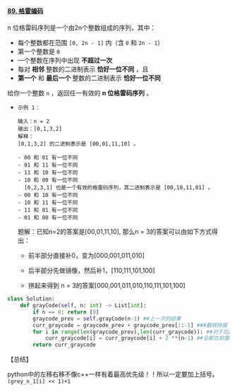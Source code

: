 #### [89. 格雷编码](https://leetcode-cn.com/problems/gray-code/)

n 位格雷码序列是一个由2n个整数组成的序列，其中：

- 每个整数都在范围 `[0, 2n - 1]` 内（含 `0` 和 `2n - 1`）
- 第一个整数是 `0`
- 一个整数在序列中出现 **不超过一次**
- 每对 **相邻** 整数的二进制表示 **恰好一位不同** ，且
- **第一个** 和 **最后一个** 整数的二进制表示 **恰好一位不同**

给你一个整数 `n` ，返回任一有效的 **n 位格雷码序列** 。

- ```
  示例 1：
  
  输入：n = 2
  输出：[0,1,3,2]
  解释：
  [0,1,3,2] 的二进制表示是 [00,01,11,10] 。
  
  - 00 和 01 有一位不同
  - 01 和 11 有一位不同
  - 11 和 10 有一位不同
  - 10 和 00 有一位不同
    [0,2,3,1] 也是一个有效的格雷码序列，其二进制表示是 [00,10,11,01] 。
  - 00 和 10 有一位不同
  - 10 和 11 有一位不同
  - 11 和 01 有一位不同
  - 01 和 00 有一位不同
  ```

  题解：已知n=2的答案是[00,01,11,10], 那么n = 3的答案可以由如下方式得出：

  - 前半部分直接补0，变为[000,001,011,010]
  - 后半部分先做镜像，然后补1，[110,111,101,100]

  - 拼起来得到 n = 3的答案[000,001,011,010,110,111,101,100]

```python
class Solution:
    def grayCode(self, n: int) -> List[int]:
        if n == 0: return [0]
        graycode_prev = self.grayCode(n-1) ##上一次的结果
        curr_graycode = graycode_prev + graycode_prev[::-1] ###翻转拼接
        for i in range(len(graycode_prev),len(curr_graycode)): ##对于后面的部分
            curr_graycode[i] = curr_graycode[i] + 2 **(n-1) ##全都在前面补1
        return curr_graycode
```

【总结】

python中的左移右移不像c++一样有着最高优先级！！所以一定要加上括号。`(grey_n_1[i] << 1)+1`